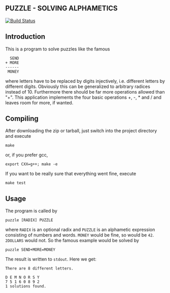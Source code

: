 PUZZLE - SOLVING ALPHAMETICS
----------------------------

[![Build Status](https://github.com/aaronpuchert/puzzle/actions/workflows/build-test.yml/badge.svg)](https://github.com/aaronpuchert/puzzle/actions/workflows/build-test.yml)

Introduction
------------

This is a program to solve puzzles like the famous

	  SEND
	+ MORE
	------
	 MONEY

where letters have to be replaced by digits injectively,
i.e. different letters by different digits. Obviously
this can be generalized to arbitrary radices instead
of 10. Furthermore there should be far more operations
allowed than "+". This application implements the four
basic operations +, -, * and / and leaves room for more,
if wanted.

Compiling
---------

After downloading the zip or tarball, just switch into the
project directory and execute

	make

or, if you prefer gcc,

	export CXX=g++; make -e

If you want to be really sure that everything went fine,
execute

	make test

Usage
-----

The program is called by

	puzzle [RADIX] PUZZLE

where `RADIX` is an optional radix and `PUZZLE` is an
alphametic expression consisting of numbers and words.
`MONEY` would be fine, so would be `42`. `2DOLLARS` would not.
So the famous example would be solved by

	puzzle SEND+MORE=MONEY

The result is written to `stdout`. Here we get:

	There are 8 different letters.

	D E M N O R S Y
	7 5 1 6 0 8 9 2
	1 solutions found.
